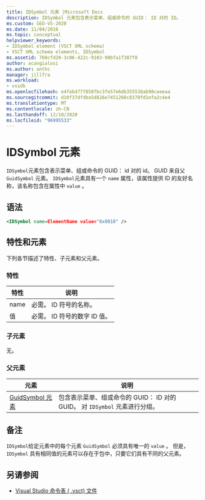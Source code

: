 ```yaml
---
title: IDSymbol 元素 |Microsoft Docs
description: IDSymbol 元素包含表示菜单、组或命令的 GUID： ID 对的 ID。
ms.custom: SEO-VS-2020
ms.date: 11/04/2016
ms.topic: conceptual
helpviewer_keywords:
- IDSymbol element (VSCT XML schema)
- VSCT XML schema elements, IDSymbol
ms.assetid: 760cfd20-3c06-422c-9103-98bfa1f387f8
author: acangialosi
ms.author: anthc
manager: jillfra
ms.workload:
- vssdk
ms.openlocfilehash: e4feb477f8507bc3fe57e6db355538ab98ceeeaa
ms.sourcegitcommit: d10f37dfdba5d826e7451260c8370fd1efa2c4e4
ms.translationtype: MT
ms.contentlocale: zh-CN
ms.lasthandoff: 12/10/2020
ms.locfileid: "96995533"
---
```

# <a name="idsymbol-element"></a>IDSymbol 元素
`IDSymbol`元素包含表示菜单、组或命令的 GUID： id 对的 id。 GUID 来自父 `GuidSymbol` 元素。 `IDSymbol`元素具有一个 `name` 属性，该属性提供 ID 的友好名称，该名称包含在属性中 `value` 。

## <a name="syntax"></a>语法

```xml
<IDSymbol name=ElementName value="0x0010" />
```

## <a name="attributes-and-elements"></a>特性和元素
 下列各节描述了特性、子元素和父元素。

### <a name="attributes"></a>特性

|特性|说明|
|---------------|-----------------|
|name|必需。 ID 符号的名称。|
|值|必需。 ID 符号的数字 ID 值。|

### <a name="child-elements"></a>子元素
 无。

### <a name="parent-elements"></a>父元素

|元素|说明|
|-------------|-----------------|
|[GuidSymbol 元素](../extensibility/guidsymbol-element.md)|包含表示菜单、组或命令的 GUID： ID 对的 GUID。 对 `IDSymbol` 元素进行分组。|

## <a name="remarks"></a>备注
 `IDSymbol`给定元素中的每个元素 `GuidSymbol` 必须具有唯一的 `value` 。 但是， `IDSymbol` 具有相同值的元素可以存在于包中，只要它们具有不同的父元素。

## <a name="see-also"></a>另请参阅
- [Visual Studio 命令表 ( .vsct) 文件](../extensibility/internals/visual-studio-command-table-dot-vsct-files.md)
